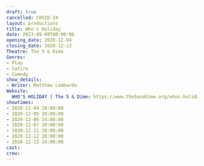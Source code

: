 ```yaml
---
draft: true
cancelled: COVID-19
layout: productions
title: Who's Holiday
date: 2023-09-08T00:00:00
opening_date: 2020-12-04
closing_date: 2020-12-13
Theatre: The 5 & Dime
Genres: 
- Play
- Satire
- Comedy
show_details: 
- Writer: Matthew Lombardo
Website:
  WHO'S HOLIDAY | The 5 & Dime: https://www.the5anddime.org/whos-holiday
showtimes:
- 2020-12-04 20:00:00
- 2020-12-05 20:00:00
- 2020-12-06 14:00:00
- 2020-12-07 20:00:00
- 2020-12-11 20:00:00
- 2020-12-12 20:00:00
- 2020-12-13 14:00:00
cast:
crew:
---
```

